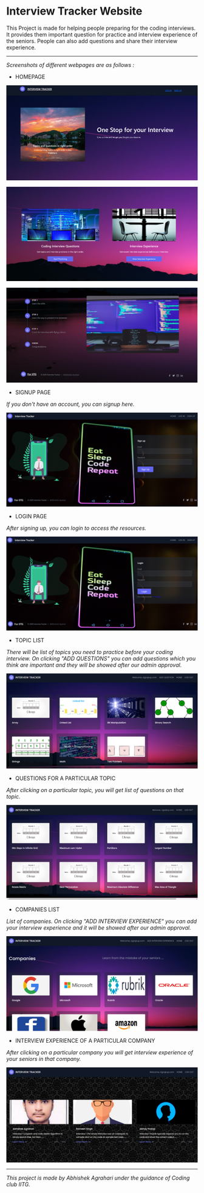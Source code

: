 # Interview Tracker Website

This Project is made for helping people preparing for the coding interviews. It provides them important question for practice and interview experience of the seniors. People can also add questions and share their interview experience.

___

_Screenshots of different webpages are as follows :_

* HOMEPAGE

![homepage](https://github.com/abhishekagrahari123/iterviewTracker/blob/master/public/h1.png)

![homepage](https://github.com/abhishekagrahari123/iterviewTracker/blob/master/public/h2.png)

![homepage](https://github.com/abhishekagrahari123/iterviewTracker/blob/master/public/h3.png)

* SIGNUP PAGE

_If you don't have an account, you can signup here._

![homepage](https://github.com/abhishekagrahari123/iterviewTracker/blob/master/public/signup.png)


* LOGIN PAGE

_After signing up, you can login to access the resources._

![homepage](https://github.com/abhishekagrahari123/iterviewTracker/blob/master/public/login.png)


* TOPIC LIST

_There will be list of topics you need to practice before your coding interview. On clicking "ADD QUESTIONS" you can add questions which you think are important and they will be showed after our admin approval._

![homepage](https://github.com/abhishekagrahari123/iterviewTracker/blob/master/public/topic.png)

* QUESTIONS FOR A PARTICULAR TOPIC

_After clicking on a particular topic, you will get list of questions on that topic._

![homepage](https://github.com/abhishekagrahari123/iterviewTracker/blob/master/public/question.png)

* COMPANIES LIST

_List of companies. On clicking "ADD INTERVIEW EXPERIENCE" you can add your interview experience and it will be showed after our admin approval._

![homepage](https://github.com/abhishekagrahari123/iterviewTracker/blob/master/public/company.png)

* INTERVIEW EXPERIENCE OF A PARTICULAR COMPANY

_After clicking on a particular company you will get interview experience of your seniors in that company._

![homepage](https://github.com/abhishekagrahari123/iterviewTracker/blob/master/public/expe.png)

___

_This project is made by Abhishek Agrahari under the guidance of Coding club IITG._



